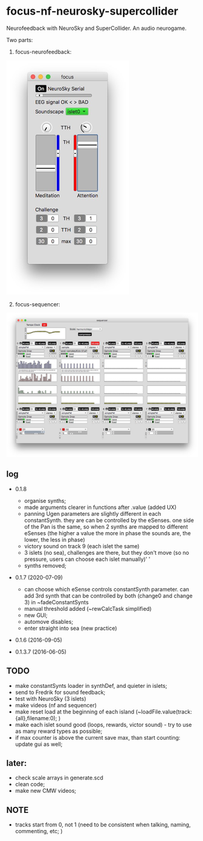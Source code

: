 # focus-nf-neurosky-supercollider

Neurofeedback with NeuroSky and SuperCollider. An audio neurogame.

Two parts:

1. focus-neurofeedback:

![screenshot](screenshot-focus-nf.jpg?raw=true "focus-nf")

2. focus-sequencer:

![screenshot](screenshot-focus-seq.jpg?raw=true "focus-sequencer")

## log
* 0.1.8
  - organise synths;
  - made arguments clearer in functions after .value (added UX)
  - panning Ugen parameters are slightly different in each constantSynth.  they are can be controlled by the eSenses.  one side of the Pan is the same, so when 2 synths are mapped to different eSenses (the higher a value the more in phase the sounds are, the lower, the less in phase)
  - victory sound on track 9 (each islet the same)
  - 3 islets (no sea), challenges are there, but they don't move (so no pressure, users can choose each islet manually)' '
  - synths removed;

* 0.1.7 (2020-07-09)
  - can choose which eSense controls constantSynth parameter.  can add 3rd synth that can be controlled by both (change0 and change 3) in ~fadeConstantSynts
  - manual threshold added (~rewCalcTask simplified)
  - new GUI;
  - automove disables;
  - enter straight into sea (new practice)
* 0.1.6 (2016-09-05)
* 0.1.3.7 (2016-06-05)

## TODO
- make constantSynts loader in synthDef, and quieter in islets; 
- send to Fredrik for sound feedback;
- test with NeuroSky (3 islets)
- make videos (nf and sequencer)
- make reset load at the beginning of each island (~loadFile.value(track:{all},filename:0); )
- make each islet sound good (loops, rewards, victor sound) - try to use as many reward types as possible;
- if max counter is above the current save max, than start counting: update gui as well;

## later:
- check scale arrays in generate.scd
- clean code;
- make new CMW videos;

## NOTE
- tracks start from 0, not 1 (need to be consistent when talking, naming, commenting, etc; )
